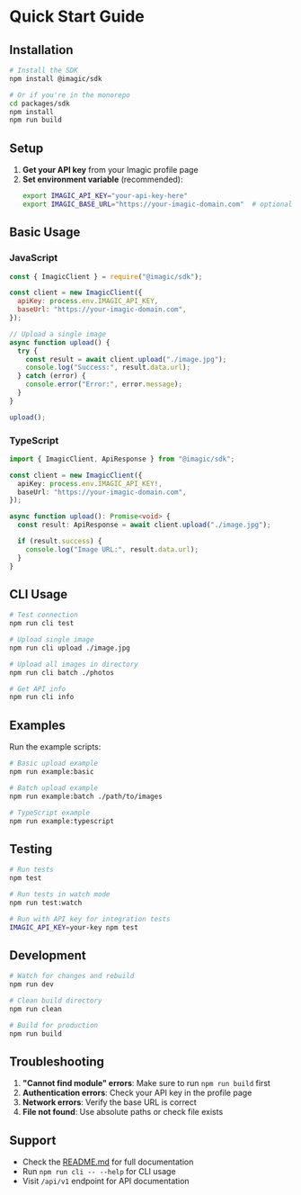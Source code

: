 # Quick Start Guide

## Installation

```bash
# Install the SDK
npm install @imagic/sdk

# Or if you're in the monorepo
cd packages/sdk
npm install
npm run build
```

## Setup

1. **Get your API key** from your Imagic profile page
2. **Set environment variable** (recommended):
   ```bash
   export IMAGIC_API_KEY="your-api-key-here"
   export IMAGIC_BASE_URL="https://your-imagic-domain.com"  # optional
   ```

## Basic Usage

### JavaScript

```javascript
const { ImagicClient } = require("@imagic/sdk");

const client = new ImagicClient({
  apiKey: process.env.IMAGIC_API_KEY,
  baseUrl: "https://your-imagic-domain.com",
});

// Upload a single image
async function upload() {
  try {
    const result = await client.upload("./image.jpg");
    console.log("Success:", result.data.url);
  } catch (error) {
    console.error("Error:", error.message);
  }
}

upload();
```

### TypeScript

```typescript
import { ImagicClient, ApiResponse } from "@imagic/sdk";

const client = new ImagicClient({
  apiKey: process.env.IMAGIC_API_KEY!,
  baseUrl: "https://your-imagic-domain.com",
});

async function upload(): Promise<void> {
  const result: ApiResponse = await client.upload("./image.jpg");

  if (result.success) {
    console.log("Image URL:", result.data.url);
  }
}
```

## CLI Usage

```bash
# Test connection
npm run cli test

# Upload single image
npm run cli upload ./image.jpg

# Upload all images in directory
npm run cli batch ./photos

# Get API info
npm run cli info
```

## Examples

Run the example scripts:

```bash
# Basic upload example
npm run example:basic

# Batch upload example
npm run example:batch ./path/to/images

# TypeScript example
npm run example:typescript
```

## Testing

```bash
# Run tests
npm test

# Run tests in watch mode
npm run test:watch

# Run with API key for integration tests
IMAGIC_API_KEY=your-key npm test
```

## Development

```bash
# Watch for changes and rebuild
npm run dev

# Clean build directory
npm run clean

# Build for production
npm run build
```

## Troubleshooting

1. **"Cannot find module" errors**: Make sure to run `npm run build` first
2. **Authentication errors**: Check your API key in the profile page
3. **Network errors**: Verify the base URL is correct
4. **File not found**: Use absolute paths or check file exists

## Support

- Check the [README.md](README.md) for full documentation
- Run `npm run cli -- --help` for CLI usage
- Visit `/api/v1` endpoint for API documentation

